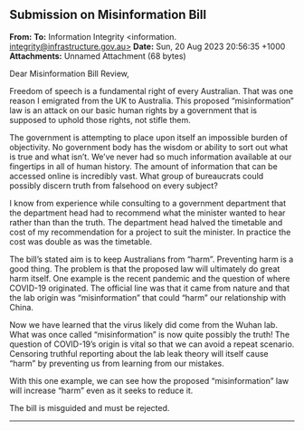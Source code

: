## Submission on Misinformation Bill

**From:**
**To:** Information Integrity <information. [integrity@infrastructure.gov.au>](mailto:information._integrity@infrastructure.gov.au)
**Date:** Sun, 20 Aug 2023 20:56:35 +1000
**Attachments:** Unnamed Attachment (68 bytes)

Dear Misinformation Bill Review,

Freedom of speech is a fundamental right of every Australian. That was one reason I emigrated from the UK to
Australia. This proposed “misinformation” law is an attack on our basic human rights by a government that is
supposed to uphold those rights, not stifle them.

The government is attempting to place upon itself an impossible burden of objectivity. No government body has the
wisdom or ability to sort out what is true and what isn’t. We’ve never had so much information available at our
fingertips in all of human history. The amount of information that can be accessed online is incredibly vast. What
group of bureaucrats could possibly discern truth from falsehood on every subject?

I know from experience while consulting to a government department that the department head had to recommend
what the minister wanted to hear rather than than the truth. The department head halved the timetable and cost of my
recommendation for a project to suit the minister. In practice the cost was double as was the timetable.

The bill’s stated aim is to keep Australians from “harm”. Preventing harm is a good thing. The problem is that the
proposed law will ultimately do great harm itself. One example is the recent pandemic and the question of where
COVID-19 originated. The official line was that it came from nature and that the lab origin was “misinformation” that
could “harm” our relationship with China.

Now we have learned that the virus likely did come from the Wuhan lab. What was once called “misinformation” is
now quite possibly the truth! The question of COVID-19’s origin is vital so that we can avoid a repeat scenario.
Censoring truthful reporting about the lab leak theory will itself cause “harm” by preventing us from learning from our
mistakes.

With this one example, we can see how the proposed “misinformation” law will increase “harm” even as it seeks to
reduce it.

The bill is misguided and must be rejected.


-----

